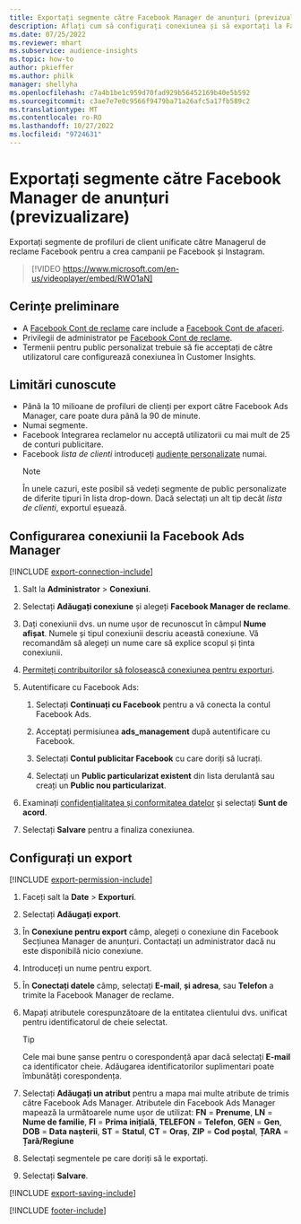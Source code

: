```yaml
---
title: Exportați segmente către Facebook Manager de anunțuri (previzualizare) (conține videoclip)
description: Aflați cum să configurați conexiunea și să exportați la Facebook Ads Manager.
ms.date: 07/25/2022
ms.reviewer: mhart
ms.subservice: audience-insights
ms.topic: how-to
author: pkieffer
ms.author: philk
manager: shellyha
ms.openlocfilehash: c7a4b1be1c959d70fad929b56452169b40e5b592
ms.sourcegitcommit: c3ae7e7e0c9566f9479ba71a26afc5a17fb589c2
ms.translationtype: MT
ms.contentlocale: ro-RO
ms.lasthandoff: 10/27/2022
ms.locfileid: "9724631"
---
```

# <a name="export-segments-to-facebook-ads-manager-preview"></a>Exportați segmente către Facebook Manager de anunțuri (previzualizare)

Exportați segmente de profiluri de client unificate către Managerul de reclame Facebook pentru a crea campanii pe Facebook și Instagram.

> [!VIDEO https://www.microsoft.com/en-us/videoplayer/embed/RWO1aN]

## <a name="prerequisites"></a>Cerințe preliminare

- A [Facebook Cont de reclame](https://www.facebook.com/business/learn/lessons/step-by-step-ads-manager-account) care include a [Facebook Cont de afaceri](https://business.facebook.com/).
- Privilegii de administrator pe [Facebook Cont de reclame](https://www.facebook.com/business/learn/lessons/step-by-step-ads-manager-account).
- Termenii pentru public personalizat trebuie să fie acceptați de către utilizatorul care configurează conexiunea în Customer Insights.

## <a name="known-limitations"></a>Limitări cunoscute

- Până la 10 milioane de profiluri de clienți per export către Facebook Ads Manager, care poate dura până la 90 de minute.
- Numai segmente.
- Facebook Integrarea reclamelor nu acceptă utilizatorii cu mai mult de 25 de conturi publicitare.
- Facebook *lista de clienti* introduceți [audiențe personalizate](https://www.facebook.com/business/help/744354708981227?id=2469097953376494) numai.
  > [!NOTE]
  > În unele cazuri, este posibil să vedeți segmente de public personalizate de diferite tipuri în lista drop-down. Dacă selectați un alt tip decât *lista de clienti*, exportul eșuează.

## <a name="set-up-connection-to-facebook-ads-manager"></a>Configurarea conexiunii la Facebook Ads Manager

[!INCLUDE [export-connection-include](includes/export-connection-admn.md)]

1. Salt la **Administrator** > **Conexiuni**.

1. Selectați **Adăugați conexiune** și alegeți **Facebook Manager de reclame**.

1. Dați conexiunii dvs. un nume ușor de recunoscut în câmpul **Nume afișat**. Numele și tipul conexiunii descriu această conexiune. Vă recomandăm să alegeți un nume care să explice scopul și ținta conexiunii.

1. [Permiteți contribuitorilor să folosească conexiunea pentru exporturi](connections.md#allow-contributors-to-use-a-connection-for-exports).

1. Autentificare cu Facebook Ads:

   1. Selectați **Continuați cu Facebook** pentru a vă conecta la contul Facebook Ads.

   1. Acceptați permisiunea **ads_management** după autentificare cu Facebook.

   1. Selectați **Contul publicitar Facebook** cu care doriți să lucrați.

   1. Selectați un **Public particularizat existent** din lista derulantă sau creați un **Public nou particularizat**.

1. Examinați [confidențialitatea și conformitatea datelor](connections.md#data-privacy-and-compliance) și selectați **Sunt de acord**.

1. Selectați **Salvare** pentru a finaliza conexiunea.

## <a name="configure-an-export"></a>Configurați un export

[!INCLUDE [export-permission-include](includes/export-permission.md)]

1. Faceți salt la **Date** > **Exporturi**.

1. Selectați **Adăugați export**.

1. În **Conexiune pentru export** câmp, alegeți o conexiune din Facebook Secțiunea Manager de anunțuri. Contactați un administrator dacă nu este disponibilă nicio conexiune.

1. Introduceți un nume pentru export.

1. În **Conectați datele** câmp, selectați **E-mail**, **și adresa**, sau **Telefon** a trimite la Facebook Manager de reclame.

1. Mapați atributele corespunzătoare de la entitatea clientului dvs. unificat pentru identificatorul de cheie selectat.
   > [!TIP]
   > Cele mai bune șanse pentru o corespondență apar dacă selectați **E-mail** ca identificator cheie. Adăugarea identificatorilor suplimentari poate îmbunătăți corespondența.

1. Selectați **Adăugați un atribut** pentru a mapa mai multe atribute de trimis către Facebook Ads Manager. Atributele din Facebook Ads Manager mapează la următoarele nume ușor de utilizat: **FN** = **Prenume**, **LN** = **Nume de familie**, **FI** = **Prima inițială**, **TELEFON** = **Telefon**, **GEN** = **Gen**, **DOB** = **Data nașterii**, **ST** = **Statul**, **CT** = **Oraș**, **ZIP** = **Cod poștal**, **ȚARA** = **Țară/Regiune**

1. Selectați segmentele pe care doriți să le exportați.

1. Selectați **Salvare**.

[!INCLUDE [export-saving-include](includes/export-saving.md)]

[!INCLUDE [footer-include](includes/footer-banner.md)]
